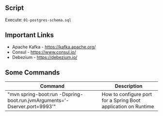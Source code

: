 ## Script

Execute: `01-postgres-schema.sql`

## Important Links
- Apache Kafka - https://kafka.apache.org/
- Consul - https://www.consul.io/
- Debezium - https://debezium.io/

## Some Commands

|     Command       |     Description          |
| ------------- | ------------- |
| "mvn spring-boot:run -Dspring-boot.run.jvmArguments='-Dserver.port=9993'" | How to configure port for a Spring Boot application on Runtime |
